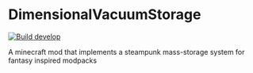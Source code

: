 # DimensionalVacuumStorage
[![Build develop](https://github.com/TheTrueHonker/DimensionalVacuumStorage/actions/workflows/gradle_develop.yml/badge.svg)](https://github.com/TheTrueHonker/DimensionalVacuumStorage/actions/workflows/gradle_develop.yml)

A minecraft mod that implements a steampunk mass-storage system for fantasy inspired modpacks
